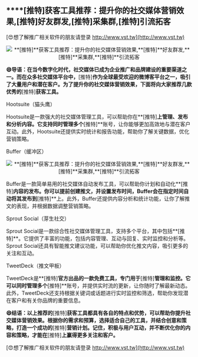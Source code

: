 ## ****[推特]**获客工具推荐：提升你的社交媒体营销效果,**[推特]**好友群发,**[推特]**采集群,**[推特]**引流拓客**

[😍想了解推广相关软件的朋友请登录 http://www.vst.tw](http://www.vst.tw)

 <center><img src="https://vst.tw/MP4/tuiguang/png/0.png" alt="**[推特]**获客工具推荐：提升你的社交媒体营销效果,**[推特]**好友群发,**[推特]**采集群,**[推特]**引流拓客"></center>

**😄导语：在当今数字化时代，社交媒体已成为企业推广和品牌建设的重要渠道之一。而在众多社交媒体平台中，**[推特]**作为全球最受欢迎的微博客平台之一，吸引了大量用户和潜在客户。为了提升你的社交媒体营销效果，下面将向大家推荐几款优秀的**[推特]**获客工具。**

Hootsuite（猫头鹰）

Hootsuite是一款强大的社交媒体管理工具，可以帮助你在**[推特]**上管理、发布和分析内容。它支持同时管理多个**[推特]**账号，让你能够更加高效地与潜在客户互动。此外，Hootsuite还提供实时统计和报告功能，帮助你了解关键数据，优化营销策略。

Buffer（缓冲区）

 <center><img src="https://vst.tw/MP4/tuiguang/png/6.png" alt="**[推特]**获客工具推荐：提升你的社交媒体营销效果,**[推特]**好友群发,**[推特]**采集群,**[推特]**引流拓客"></center>

Buffer是一款简单易用的社交媒体自动发布工具，可以帮助你计划和自动化**[推特]**内容的发布。你可以提前创建推文，并设置发布时间，Buffer会在指定时间自动将其发布到**[推特]**上。此外，Buffer还提供内容分析和统计功能，让你了解推文的表现，并根据数据调整营销策略。

Sprout Social（芽生社交）

Sprout Social是一款综合性社交媒体管理工具，支持多个平台，其中包括**[推特]**。它提供了丰富的功能，包括内容管理、互动与回复、实时监控和分析等。Sprout Social还具有智能推文建议功能，可以帮助你优化推文内容，吸引更多的关注和互动。

TweetDeck（推文甲板）

TweetDeck是**[推特]**官方出品的一款免费工具，专门用于**[推特]**管理和监控。它可以同时管理多个**[推特]**账号，并提供实时流的更新，让你随时了解最新动态。此外，TweetDeck还支持根据关键词或话题进行实时监控和筛选，帮助你发现潜在客户和有关你品牌的重要信息。

**😄结语：以上推荐的**[推特]**获客工具都具有各自的特点和优势，可以帮助你提升社交媒体营销效果。根据你的需求和预算，选择适合自己的工具，并结合创意和策略，打造一个成功的**[推特]**营销计划。记住，积极与用户互动，并不断优化你的内容和策略，才能在**[推特]**上赢得更多关注和客户。**

[😍想了解推广相关软件的朋友请登录 http://www.vst.tw](http://www.vst.tw)



